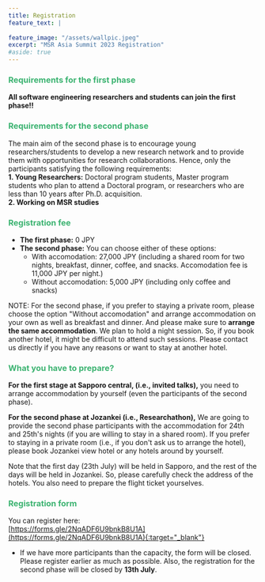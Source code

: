 ```yaml
---
title: Registration
feature_text: |
  
feature_image: "/assets/wallpic.jpeg"
excerpt: "MSR Asia Summit 2023 Registration"
#aside: true
---
```


### <font color="MediumSeaGreen">Requirements for the first phase</font>
<b>All software engineering researchers and students can join the first phase!!</b>  

### <font color="MediumSeaGreen">Requirements for the second phase</font>
The main aim of the second phase is to encourage young researchers/students to develop a new research network and to provide them with opportunities for research collaborations. Hence, only the participants satisfying the following requirements:<br>
<b>1. Young Researchers:</b> Doctoral program students, Master program students who plan to attend a Doctoral program, or researchers who are less than 10 years after Ph.D. acquisition.<br>
<b>2. Working on MSR studies</b>


### <font color="MediumSeaGreen">Registration fee</font>
- <b>The first phase:</b> 0 JPY
- <b>The second phase:</b> You can choose either of these options: 
  - With accomodation: 27,000 JPY (including a shared room for two nights, breakfast, dinner, coffee, and snacks. Accomodation fee is 11,000 JPY per night.)
  - Without accomodation: 5,000 JPY (including only coffee and snacks)

NOTE: For the second phase, if you prefer to staying a private room, please choose the option "Without accomodation" and arrange accommodation on your own as well as breakfast and dinner. And please make sure to <b>arrange the same accommodation</b>. We plan to hold a night session. So, if you book another hotel, it might be difficult to attend such sessions. Please contact us directly if you have any reasons or want to stay at another hotel. 


### <font color="MediumSeaGreen">What you have to prepare?</font>
<b>For the first stage at Sapporo central, (i.e., invited talks),</b> you need to arrange accommodation by yourself (even the participants of the second phase). 

<b>For the second phase at Jozankei (i.e., Researchathon),</b> 
We are going to provide the second phase participants with the accommodation for 24th and 25th's nights (if you are willing to stay in a shared room). If you prefer to staying in a private room (i.e., if you don't ask us to arrange the hotel), please book Jozankei view hotel or any hotels around by yourself. 

Note that the first day (23th July) will be held in Sapporo, and the rest of the days will be held in Jozankei. So, please carefully check the address of the hotels. You also need to prepare the flight ticket yourselves.  

### <font color="MediumSeaGreen">Registration form</font>
You can register here:<br>
[https://forms.gle/2NqADF6U9bnkB8U1A](https://forms.gle/2NqADF6U9bnkB8U1A){:target="_blank"}

* If we have more participants than the capacity, the form will be closed. Please register earlier as much as possible. 
Also, the registration for the second phase will be closed by **13th July**. 

